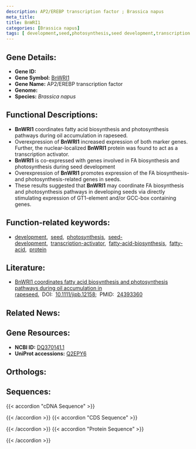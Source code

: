```yaml
---
description: AP2/EREBP transcription factor ; Brassica napus
meta_title:
title: BnWRI1
categories: [Brassica napus]
tags: [ development,seed,photosynthesis,seed development,transcription activator,fatty acid biosynthesis,fatty acid,protein ]
---
```


## Gene Details:
- **Gene ID:** []()
- **Gene Symbol:** <u>BnWRI1</u>
- **Gene Name:** AP2/EREBP transcription factor
- **Genome:** []()
- **Species:** *Brassica napus*

## Functional Descriptions:
   - **BnWRI1** coordinates fatty acid biosynthesis and photosynthesis pathways during oil accumulation in rapeseed.
   - Overexpression of **BnWRI1** increased expression of both marker genes. Further, the nuclear-localized **BnWRI1** protein was found to act as a transcription activator. 
   - **BnWRI1** is co-expressed with genes involved in FA biosynthesis and photosynthesis during seed development
   - Overexpression of **BnWRI1** promotes expression of the FA biosynthesis- and photosynthesis-related genes in seeds.
   - These results suggested that **BnWRI1** may coordinate FA biosynthesis and photosynthesis pathways in developing seeds via directly stimulating expression of GT1-element and/or GCC-box containing genes.

## Function-related keywords:
   - [development](/tags/development/),&nbsp;&nbsp;[seed](/tags/seed/),&nbsp;&nbsp;[photosynthesis](/tags/photosynthesis/),&nbsp;&nbsp;[seed-development](/tags/seed-development/),&nbsp;&nbsp;[transcription-activator](/tags/transcription-activator/),&nbsp;&nbsp;[fatty-acid-biosynthesis](/tags/fatty-acid-biosynthesis/),&nbsp;&nbsp;[fatty-acid](/tags/fatty-acid/),&nbsp;&nbsp;[protein](/tags/protein/)

## Literature:
   - [BnWRI1 coordinates fatty acid biosynthesis and photosynthesis pathways during oil accumulation in rapeseed.](https://doi.org/10.1111/jipb.12158)&nbsp;&nbsp;DOI:&nbsp;&nbsp;[10.1111/jipb.12158](https://doi.org/10.1111/jipb.12158);&nbsp;&nbsp;PMID:&nbsp;&nbsp;[24393360](https://pubmed.ncbi.nlm.nih.gov/24393360/)

## Related News:

## Gene Resources:
- **NCBI ID:**  [DQ370141.1](https://www.ncbi.nlm.nih.gov/gene/?term=DQ370141.1)
- **UniProt accessions:**  [Q2EPY6](https://www.uniprot.org/uniprotkb/Q2EPY6/entry)

## Orthologs:

## Sequences:
{{< accordion "cDNA Sequence" >}}

{{< /accordion >}}
{{< accordion "CDS Sequence" >}}

{{< /accordion >}}
{{< accordion "Protein Sequence" >}}

{{< /accordion >}}
